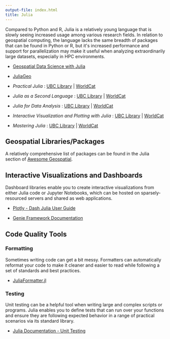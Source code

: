 ```yaml
---
output-file: index.html
title: Julia
---
```


Compared to Python and R, Julia is a relatively young language that is slowly
seeing increased usage among various research fields. In relation to geospatial
computing, the language lacks the same breadth of packages that can be found in
Python or R, but it's increased performance and support for parallelization may
make it useful when analyzing extraordinarily large datasets, especially in HPC
environments.

- [Geospatial Data Science with Julia](https://juliaearth.github.io/geospatial-data-science-with-julia/)

- [JuliaGeo](https://juliageo.org/)

- _Practical Julia_ : [UBC Library](https://go.exlibris.link/qNNf66KD) |
  [WorldCat](https://search.worldcat.org/title/1394064919)

- _Julia as a Second Language_ :
  [UBC Library](https://go.exlibris.link/4QrdK7DY) |
  [WorldCat](https://search.worldcat.org/title/1376193652)

- _Julia for Data Analysis_ : [UBC Library](https://go.exlibris.link/j0pyT7Kt) |
  [WorldCat](https://search.worldcat.org/title/1367325287)

- _Interactive Visualization and Plotting with Julia_ :
  [UBC Library](https://go.exlibris.link/ftWstDbN) |
  [WorldCat](https://search.worldcat.org/title/1341444088)

- _Mastering Julia_ : [UBC Library](https://go.exlibris.link/GvqfyYsy) |
  [WorldCat](https://search.worldcat.org/title/1419373810)

## Geospatial Libraries/Packages

A relatively comprehensive list of packages can be found in the Julia section of
[Awesome Geospatial](https://github.com/sacridini/Awesome-Geospatial#julia).

## Interactive Visualizations and Dashboards

Dashboard libraries enable you to create interactive visualizations from either
Julia code or Jupyter Notebooks, which can be hosted on sparsely-resourced
servers and shared as web applications.

- [Plotly - Dash Julia User Guide](https://dash.plotly.com/julia)

- [Genie Framework Documentation](https://learn.genieframework.com/docs/guides/)

## Code Quality Tools

### Formatting

Sometimes writing code can get a bit messy. Formatters can automatically
reformat your code to make it cleaner and easier to read while following a set
of standards and best practices.

- [JuliaFormatter.jl](https://domluna.github.io/JuliaFormatter.jl/dev/)

### Testing

Unit testing can be a helpful tool when writing large and complex scripts or
programs. Julia enables you to define tests that can run over your functions and
ensure they are following expected behavior in a range of practical scenarios
via its standard library.

- [Julia Documentation - Unit Testing](https://docs.julialang.org/en/v1/stdlib/Test/)
